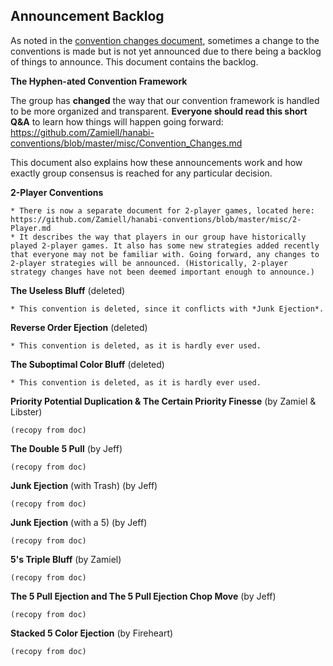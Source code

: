 ## Announcement Backlog

As noted in the [convention changes document](https://github.com/Zamiell/hanabi-conventions/blob/master/misc/Convention_Changes.md), sometimes a change to the conventions is made but is not yet announced due to there being a backlog of things to announce. This document contains the backlog.

**The Hyphen-ated Convention Framework**

The group has **changed** the way that our convention framework is handled to be more organized and transparent. **Everyone should read this short Q&A** to learn how things will happen going forward: https://github.com/Zamiell/hanabi-conventions/blob/master/misc/Convention_Changes.md

This document also explains how these announcements work and how exactly group consensus is reached for any particular decision.

**2-Player Conventions**

```
* There is now a separate document for 2-player games, located here: https://github.com/Zamiell/hanabi-conventions/blob/master/misc/2-Player.md
* It describes the way that players in our group have historically played 2-player games. It also has some new strategies added recently that everyone may not be familiar with. Going forward, any changes to 2-player strategies will be announced. (Historically, 2-player strategy changes have not been deemed important enough to announce.)
```

**The Useless Bluff** (deleted)

```
* This convention is deleted, since it conflicts with *Junk Ejection*.
```

**Reverse Order Ejection** (deleted)

```
* This convention is deleted, as it is hardly ever used.
```

**The Suboptimal Color Bluff** (deleted)

```
* This convention is deleted, as it is hardly ever used.
```

**Priority Potential Duplication & The Certain Priority Finesse** (by Zamiel & Libster)

```
(recopy from doc)
```

**The Double 5 Pull** (by Jeff)

```
(recopy from doc)
```

**Junk Ejection** (with Trash) (by Jeff)

```
(recopy from doc)
```

**Junk Ejection** (with a 5) (by Jeff)

```
(recopy from doc)
```

**5's Triple Bluff** (by Zamiel)

```
(recopy from doc)
```

**The 5 Pull Ejection and The 5 Pull Ejection Chop Move** (by Jeff)

```
(recopy from doc)
```

**Stacked 5 Color Ejection** (by Fireheart)

```
(recopy from doc)
```
